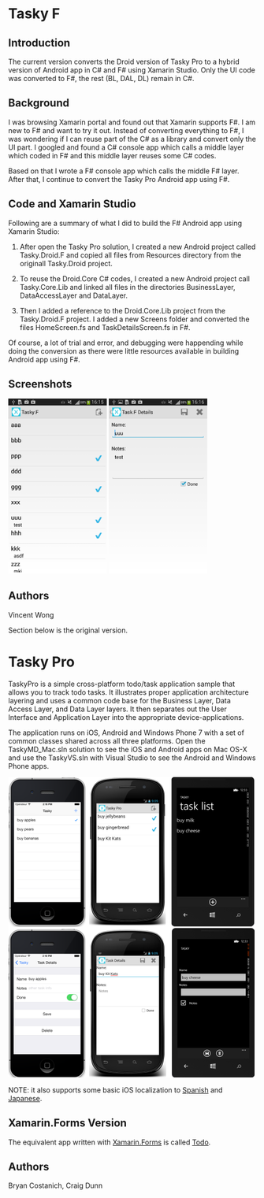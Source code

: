 
Tasky F
=======


Introduction
------------

The current version converts the Droid version of Tasky Pro to a hybrid version of Android app in C# and F# using Xamarin Studio.  Only the UI code was converted to F#, the rest (BL, DAL, DL) remain in C#.



Background
----------

I was browsing Xamarin portal and found out that Xamarin supports F#.  I am new to F# and want to try it out.  Instead of converting everything to F#, I was wondering if I can reuse part of the C# as a library and convert only the UI part.  I googled and found a C# console app which calls a middle layer which coded in F# and this middle layer reuses some C# codes.  

Based on that I wrote a F# console app which calls the middle F# layer.  After that, I continue to convert the Tasky Pro Android app using F#.



Code and Xamarin Studio
-----------------------

Following are a summary of what I did to build the F# Android app using Xamarin Studio:

1) After open the Tasky Pro solution, I created a new Android project called Tasky.Droid.F and copied all files from Resources directory from the originall Tasky.Droid project.

2) To reuse the Droid.Core C# codes, I created a new Android project call Tasky.Core.Lib and linked all files in the directories BusinessLayer, DataAccessLayer and DataLayer.

3) Then I added a reference to the Droid.Core.Lib project from the Tasky.Droid.F project.  I added a new Screens folder and converted the files HomeScreen.fs and TaskDetailsScreen.fs in F#.

Of course, a lot of trial and error, and debugging were happending while doing the conversion as there were little resources available in building Android app using F#.



Screenshots
-----------


<img src="https://github.com/wesee/TaskyFSharp/blob/master/Screenshots/Android.F/taskyf_list.png" width="200"/>

<img src="https://github.com/wesee/TaskyFSharp/blob/master/Screenshots/Android.F/tasky_details.png" width="200"/>




Authors
-------
Vincent Wong




Section below is the original version.



Tasky Pro
=========

TaskyPro is a simple cross-platform todo/task application sample that allows
you to track todo tasks. It illustrates proper application architecture
layering and uses a common code base for the Business Layer, Data Access
Layer, and Data Layer layers. It then separates out the User
Interface and Application Layer into the appropriate device-applications.

The application runs on iOS, Android and Windows Phone 7 with a set of 
common classes shared across all three platforms. Open the TaskyMD_Mac.sln
solution to see the iOS and Android apps on Mac OS-X and use the 
TaskyVS.sln with Visual Studio to see the Android and Windows Phone apps.

![screenshot](https://github.com/xamarin/mobile-samples/raw/master/TaskyPro/Screenshots/all-small.png "iOS, Android and Windows Phone")

NOTE: it also supports some basic iOS localization to [Spanish](https://github.com/xamarin/mobile-samples/raw/master/TaskyPro/Screenshots/IOS/03-detail_spanish.png) and [Japanese](https://github.com/xamarin/mobile-samples/raw/master/TaskyPro/Screenshots/iOS/04-detail_japanese.png).

Xamarin.Forms Version
---------------------
The equivalent app written with [Xamarin.Forms](http://xamarin.com/forms) is called [Todo](https://github.com/xamarin/xamarin-forms-samples/tree/master/Todo).

Authors
-------

Bryan Costanich, Craig Dunn
